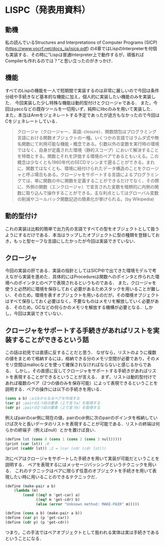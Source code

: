 # LISPC（発表用資料）
## 動機
私の読んでいるStructures and Interpretations of Computer Programs (SICP) (https://www.vocrf.net/docs_ja/jsicp.pdf) の4章ではLispのInterpreterを何個も実装する．その時に”Lispは普通Interpreter上で動作するが，頑張ればCompilerも作れるのでは？”と思い立ったのがきっかけ．
## 機能
すべてのLispの機能を一人で短期間で実装するのは非常に厳しいので今回は条件分岐や手続きなど基本的な機能に加え，個人的に実装したい機能のみを実装した．
今回実装した少し特殊な機能は動的型付けとクロージャである．
また，今回はyaccなどの既存ツールを一切用いず，純粋にlibcのみを用いて実装した．
また，本当はArmをジェネレートする予定であったが途方もなかったので今回はCをジェネレートしている．

> クロージャ（クロージャー、英語: closure）、関数閉包はプログラミング言語における関数オブジェクトの一種。いくつかの言語ではラムダ式や無名関数にて利用可能な機能・概念である。引数以外の変数を実行時の環境ではなく、自身が定義された環境（静的スコープ）において解決することを特徴とする。関数とそれを評価する環境のペアであるともいえる。この概念は少なくとも1960年代のSECDマシンまで遡ることができる。まれに、関数ではなくとも、環境に紐付けられたデータ構造のことをクロージャと呼ぶ場合もある。クロージャをサポートする言語によるプログラミングでは、単に関数の中に関数を定義することができるだけでなく、その際に、外側の関数（エンクロージャ）で宣言された変数を暗黙的に内側の関数に取り込んで操作することができる。主な利点としてはグローバル変数の削減やコールバック関数記述の簡素化が挙げられる。(by Wikipedia)

## 動的型付け
これの実装は比較的簡単で出力先の言語ですべての型をオブジェクトとして扱うようにするだけである．本当はラップしたオブジェクトに型の種類を登録しておき，もっと型セーフな言語にしたかったが今回は実装できていない．
## クロージャ
今回の実装の肝である．実装の指針としてはSICP中で出てきた環境モデルで考えながら実装を進めた．具体的にはProcedureは関数へのポインタと作られた環境へのポインタとのペアで表現されるというものである．
また，クロージャを使うと必然的に環境を保存しておく必要があるためスタックを用いることが難しい．そのため，環境を表すオブジェクトを用いるのだが，その環境オブジェクトはすべて保存しておく必要はなく，不要なものはメモリを解放していく必要がある．そのため，GCなどの何らかのメモリを解放する機構が必要となる．しかし，今回は実装できていない．
## クロージャをサポートする手続きがあればリストを実装することができるという話
この話は初見では直感に反することだと思う．
なぜなら，リストのように複数の値をまとめて格納するには，格納できる分のメモリ空間が必要であり，そのメモリ空間はmallocなどを使って確保されなければならないと感じるからである．
しかし，その直感に反してクロージャをサポートする手続きがあればリストを表現することができるということが言える．
まず，リストは動的型付けであれば複数のペア（2つの値のみを保存可能）によって表現できるということを説明する．ペアの操作には以下の手続きを用いる．

``` scheme
(cons a b) ;aとbからなるペアを作成する
(car p) ;pairの1つ目の要素（上で言うa）を取得する
(cdr p) ;pairの2つ目の要素（上で言うb）を取得する
```
例えばpairのcar側に現在の値，pairのcdr側に次のpairのポインタを格納していけば次々と長いデータのリストを表現することが可能である．リストの終端は何らかの終端子（例えばnull）とかを置けば良い．
``` scheme
(define lst (cons 0 (cons 1 (cons 2 (cons 3 null)))))
(print (car lst)) ;0
(print (caddr lst)) ;2 = (car (cdr (cdr lst)))
```
次にペアはクロージャをサポートした手続きを用いて実装が可能だということを説明する．
ペアを表現するにはメッセージパッシングというテクニックを用いる．
これのテクニックはペアに限らず任意のオブジェクトを手続きを用いて表現したい時に用いることのできるテクニックだ．
``` scheme
(define (make-pair a b)
	(lambda (m)
		(cond ((eq? m 'get-car) a)
			  ((eq? m 'get-cdr) b)
			  (else (error "Unknown method: MAKE-PAIR" m)))))

(define (cons a b) (make-pair a b))
(define (car p) (p 'get-car))
(define (cdr p) (p 'get-cdr))
```
つまり，この手法ではペアオブジェクトとして扱われる実体は実は手続きであるということになる．